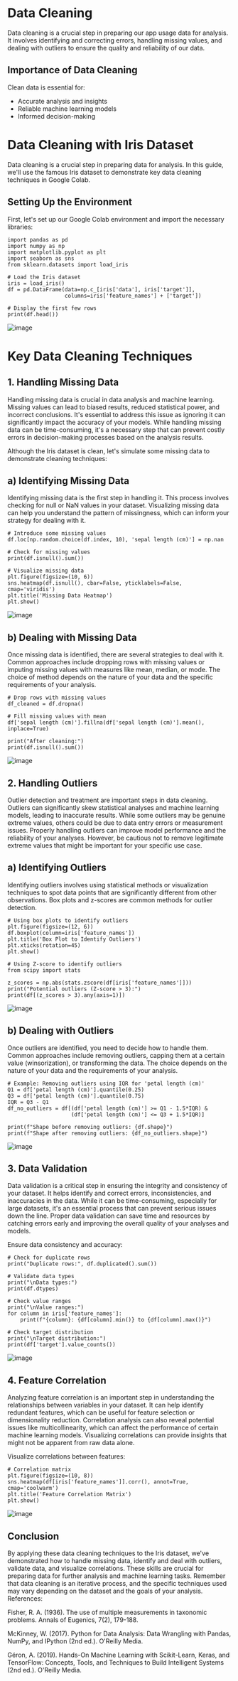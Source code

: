 # Data Cleaning

Data cleaning is a crucial step in preparing our app usage data for analysis. It involves identifying and correcting errors, handling missing values, and dealing with outliers to ensure the quality and reliability of our data.

## Importance of Data Cleaning

Clean data is essential for:
- Accurate analysis and insights
- Reliable machine learning models
- Informed decision-making

# Data Cleaning with Iris Dataset

Data cleaning is a crucial step in preparing data for analysis. In this guide, we'll use the famous Iris dataset to demonstrate key data cleaning techniques in Google Colab.

## Setting Up the Environment

First, let's set up our Google Colab environment and import the necessary libraries:

```
import pandas as pd
import numpy as np
import matplotlib.pyplot as plt
import seaborn as sns
from sklearn.datasets import load_iris

# Load the Iris dataset
iris = load_iris()
df = pd.DataFrame(data=np.c_[iris['data'], iris['target']], 
                  columns=iris['feature_names'] + ['target'])

# Display the first few rows
print(df.head())
```

![image](https://github.com/user-attachments/assets/3896c504-0716-4c2a-ada3-67d186635abc)

# Key Data Cleaning Techniques

## 1. Handling Missing Data
Handling missing data is crucial in data analysis and machine learning. Missing values can lead to biased results, reduced statistical power, and incorrect conclusions. It's essential to address this issue as ignoring it can significantly impact the accuracy of your models. While handling missing data can be time-consuming, it's a necessary step that can prevent costly errors in decision-making processes based on the analysis results.

Although the Iris dataset is clean, let's simulate some missing data to demonstrate cleaning techniques:

## a) Identifying Missing Data
Identifying missing data is the first step in handling it. This process involves checking for null or NaN values in your dataset. Visualizing missing data can help you understand the pattern of missingness, which can inform your strategy for dealing with it.

```
# Introduce some missing values
df.loc[np.random.choice(df.index, 10), 'sepal length (cm)'] = np.nan

# Check for missing values
print(df.isnull().sum())

# Visualize missing data
plt.figure(figsize=(10, 6))
sns.heatmap(df.isnull(), cbar=False, yticklabels=False, cmap='viridis')
plt.title('Missing Data Heatmap')
plt.show()
```

![image](https://github.com/user-attachments/assets/790183bb-e86c-4649-a66a-77f69b7e09fa)

## b) Dealing with Missing Data
Once missing data is identified, there are several strategies to deal with it. Common approaches include dropping rows with missing values or imputing missing values with measures like mean, median, or mode. The choice of method depends on the nature of your data and the specific requirements of your analysis.

```
# Drop rows with missing values
df_cleaned = df.dropna()

# Fill missing values with mean
df['sepal length (cm)'].fillna(df['sepal length (cm)'].mean(), inplace=True)

print("After cleaning:")
print(df.isnull().sum())
```
![image](https://github.com/user-attachments/assets/ce810d1f-9fdb-4588-a1c9-c801549e12c7)

## 2. Handling Outliers
Outlier detection and treatment are important steps in data cleaning. Outliers can significantly skew statistical analyses and machine learning models, leading to inaccurate results. While some outliers may be genuine extreme values, others could be due to data entry errors or measurement issues. Properly handling outliers can improve model performance and the reliability of your analyses. However, be cautious not to remove legitimate extreme values that might be important for your specific use case.

## a) Identifying Outliers
Identifying outliers involves using statistical methods or visualization techniques to spot data points that are significantly different from other observations. Box plots and z-scores are common methods for outlier detection.

```
# Using box plots to identify outliers
plt.figure(figsize=(12, 6))
df.boxplot(column=iris['feature_names'])
plt.title('Box Plot to Identify Outliers')
plt.xticks(rotation=45)
plt.show()

# Using Z-score to identify outliers
from scipy import stats

z_scores = np.abs(stats.zscore(df[iris['feature_names']]))
print("Potential outliers (Z-score > 3):")
print(df[(z_scores > 3).any(axis=1)])
```
![image](https://github.com/user-attachments/assets/cfd7d3a2-6fc5-4b3c-9fdb-9d32e86f78b6)

## b) Dealing with Outliers
Once outliers are identified, you need to decide how to handle them. Common approaches include removing outliers, capping them at a certain value (winsorization), or transforming the data. The choice depends on the nature of your data and the requirements of your analysis.

```
# Example: Removing outliers using IQR for 'petal length (cm)'
Q1 = df['petal length (cm)'].quantile(0.25)
Q3 = df['petal length (cm)'].quantile(0.75)
IQR = Q3 - Q1
df_no_outliers = df[(df['petal length (cm)'] >= Q1 - 1.5*IQR) & 
                    (df['petal length (cm)'] <= Q3 + 1.5*IQR)]

print(f"Shape before removing outliers: {df.shape}")
print(f"Shape after removing outliers: {df_no_outliers.shape}")
```
![image](https://github.com/user-attachments/assets/f4cc8e56-ea95-4c35-9b19-d2f1f58308bb)

## 3. Data Validation
Data validation is a critical step in ensuring the integrity and consistency of your dataset. It helps identify and correct errors, inconsistencies, and inaccuracies in the data. While it can be time-consuming, especially for large datasets, it's an essential process that can prevent serious issues down the line. Proper data validation can save time and resources by catching errors early and improving the overall quality of your analyses and models.

Ensure data consistency and accuracy:

```
# Check for duplicate rows
print("Duplicate rows:", df.duplicated().sum())

# Validate data types
print("\nData types:")
print(df.dtypes)

# Check value ranges
print("\nValue ranges:")
for column in iris['feature_names']:
    print(f"{column}: {df[column].min()} to {df[column].max()}")

# Check target distribution
print("\nTarget distribution:")
print(df['target'].value_counts())
```

![image](https://github.com/user-attachments/assets/95b8b947-d104-47c1-b4d7-5ece4be80416)

## 4. Feature Correlation
Analyzing feature correlation is an important step in understanding the relationships between variables in your dataset. It can help identify redundant features, which can be useful for feature selection or dimensionality reduction. Correlation analysis can also reveal potential issues like multicollinearity, which can affect the performance of certain machine learning models. Visualizing correlations can provide insights that might not be apparent from raw data alone.

Visualize correlations between features:

```
# Correlation matrix
plt.figure(figsize=(10, 8))
sns.heatmap(df[iris['feature_names']].corr(), annot=True, cmap='coolwarm')
plt.title('Feature Correlation Matrix')
plt.show()
```

![image](https://github.com/user-attachments/assets/facda1d9-f4ba-413a-ae29-01e5096099c0)

## Conclusion

By applying these data cleaning techniques to the Iris dataset, we've demonstrated how to handle missing data, identify and deal with outliers, validate data, and visualize correlations. These skills are crucial for preparing data for further analysis and machine learning tasks.
Remember that data cleaning is an iterative process, and the specific techniques used may vary depending on the dataset and the goals of your analysis. References:

Fisher, R. A. (1936). The use of multiple measurements in taxonomic problems. Annals of Eugenics, 7(2), 179-188.

McKinney, W. (2017). Python for Data Analysis: Data Wrangling with Pandas, NumPy, and IPython (2nd ed.). O'Reilly Media.

Géron, A. (2019). Hands-On Machine Learning with Scikit-Learn, Keras, and TensorFlow: Concepts, Tools, and Techniques to Build Intelligent Systems (2nd ed.). O'Reilly Media.
